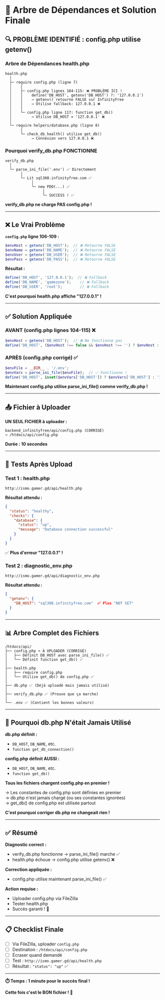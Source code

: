 # 🎯 Arbre de Dépendances et Solution Finale

## 🔍 PROBLÈME IDENTIFIÉ : config.php utilise getenv()

### Arbre de Dépendances health.php

```
health.php
  │
  ├─ require config.php (ligne 7)
  │    │
  │    ├─ config.php lignes 104-115: ❌ PROBLÈME ICI !
  │    │    define('DB_HOST', getenv('DB_HOST') ?: '127.0.0.1')
  │    │    → getenv() retourne FALSE sur InfinityFree
  │    │    → Utilise fallback: 127.0.0.1 ❌
  │    │
  │    └─ config.php ligne 117: function get_db()
  │         → Utilise DB_HOST = '127.0.0.1' ❌
  │
  └─ require helpers/database.php (ligne 8)
       │
       └─ check_db_health() utilise get_db()
            → Connexion vers 127.0.0.1 ❌
```

### Pourquoi verify_db.php FONCTIONNE

```
verify_db.php
  │
  └─ parse_ini_file('.env') ✅ Directement
       │
       └─ Lit sql308.infinityfree.com ✅
            │
            └─ new PDO(...) ✅
                 │
                 └─ SUCCESS ! ✅
```

**verify_db.php ne charge PAS config.php !**

---

## ❌ Le Vrai Problème

**`config.php` ligne 106-109 :**
```php
$envHost = getenv('DB_HOST');  // ❌ Retourne FALSE
$envName = getenv('DB_NAME');  // ❌ Retourne FALSE
$envUser = getenv('DB_USER');  // ❌ Retourne FALSE
$envPass = getenv('DB_PASS');  // ❌ Retourne FALSE
```

**Résultat :**
```php
define('DB_HOST', '127.0.0.1');  // ❌ Fallback
define('DB_NAME', 'gamezone');    // ❌ Fallback
define('DB_USER', 'root');        // ❌ Fallback
```

**C'est pourquoi health.php affiche "127.0.0.1" !**

---

## ✅ Solution Appliquée

### AVANT (config.php lignes 104-115) ❌
```php
$envHost = getenv('DB_HOST');  // ❌ Ne fonctionne pas
define('DB_HOST', ($envHost !== false && $envHost !== '') ? $envHost : '127.0.0.1');
```

### APRÈS (config.php corrigé) ✅
```php
$envFile = __DIR__ . '/.env';
$envVars = parse_ini_file($envFile);  // ✅ Fonctionne !
define('DB_HOST', isset($envVars['DB_HOST']) ? $envVars['DB_HOST'] : '127.0.0.1');
```

**Maintenant config.php utilise parse_ini_file() comme verify_db.php !**

---

## 📤 Fichier à Uploader

**UN SEUL FICHIER à uploader :**

```
backend_infinityfree/api/config.php (CORRIGÉ)
→ /htdocs/api/config.php
```

**Durée : 10 secondes**

---

## 🧪 Tests Après Upload

### Test 1 : health.php
```
http://ismo.gamer.gd/api/health.php
```

**Résultat attendu :**
```json
{
  "status": "healthy",
  "checks": {
    "database": {
      "status": "up",
      "message": "Database connection successful"
    }
  }
}
```

✅ **Plus d'erreur "127.0.0.1" !**

### Test 2 : diagnostic_env.php
```
http://ismo.gamer.gd/api/diagnostic_env.php
```

**Résultat attendu :**
```json
{
  "getenv": {
    "DB_HOST": "sql308.infinityfree.com"  ✅ Plus "NOT SET"
  }
}
```

---

## 📊 Arbre Complet des Fichiers

```
/htdocs/api/
├── config.php ⬅️ À UPLOADER (CORRIGÉ)
│   ├── Définit DB_HOST avec parse_ini_file() ✅
│   └── Définit function get_db() ✅
│
├── health.php
│   ├── require config.php
│   └── Utilise get_db() de config.php ✅
│
├── db.php ✅ (Déjà uploadé mais jamais utilisé)
│
├── verify_db.php ✅ (Prouve que ça marche)
│
└── .env ✅ (Contient les bonnes valeurs)
```

---

## 🎯 Pourquoi db.php N'était Jamais Utilisé

**db.php définit :**
- `DB_HOST`, `DB_NAME`, etc.
- `function get_db_connection()`

**config.php définit AUSSI :**
- `DB_HOST`, `DB_NAME`, etc.
- `function get_db()`

**Tous les fichiers chargent config.php en premier !**

→ Les constantes de config.php sont définies en premier  
→ db.php n'est jamais chargé (ou ses constantes ignorées)  
→ get_db() de config.php est utilisée partout

**C'est pourquoi corriger db.php ne changeait rien !**

---

## ✅ Résumé

**Diagnostic correct :**
- verify_db.php fonctionne → parse_ini_file() marche ✅
- health.php échoue → config.php utilise getenv() ❌

**Correction appliquée :**
- config.php utilise maintenant parse_ini_file() ✅

**Action requise :**
- Uploader config.php via FileZilla
- Tester health.php
- Succès garanti ! 🎉

---

## 📋 Checklist Finale

- [ ] Via FileZilla, uploader `config.php`
- [ ] Destination : `/htdocs/api/config.php`
- [ ] Écraser quand demandé
- [ ] Test : `http://ismo.gamer.gd/api/health.php`
- [ ] Résultat : `"status": "up"` ✅

---

**⏱️ Temps : 1 minute pour le succès final !**

**Cette fois c'est le BON fichier ! 🚀**
